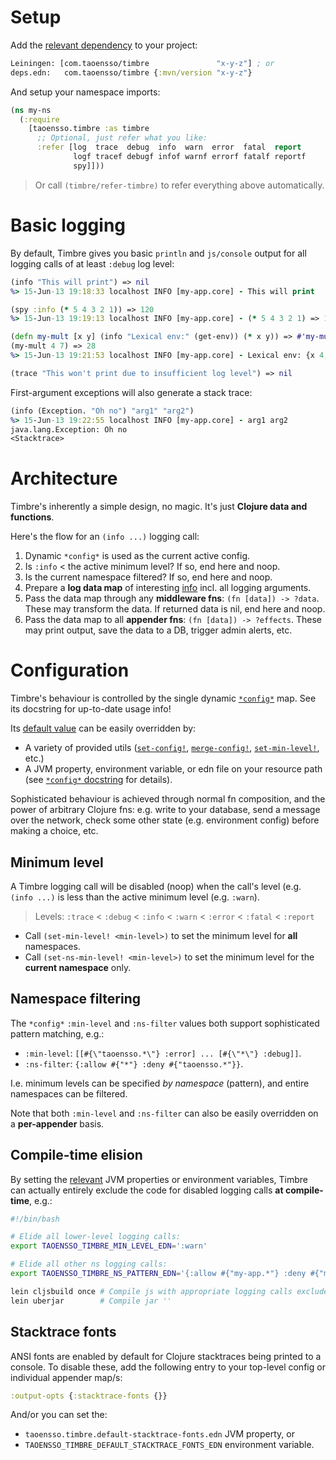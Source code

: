 # Setup

Add the [relevant dependency](../#latest-releases) to your project:

```clojure
Leiningen: [com.taoensso/timbre               "x-y-z"] ; or
deps.edn:   com.taoensso/timbre {:mvn/version "x-y-z"}
```

And setup your namespace imports:

```clojure
(ns my-ns
  (:require
    [taoensso.timbre :as timbre
      ;; Optional, just refer what you like:
      :refer [log  trace  debug  info  warn  error  fatal  report
              logf tracef debugf infof warnf errorf fatalf reportf
              spy]]))
```

> Or call `(timbre/refer-timbre)` to refer everything above automatically.

# Basic logging

By default, Timbre gives you basic `println` and `js/console` output for all logging calls of at least `:debug` log level:

```clojure
(info "This will print") => nil
%> 15-Jun-13 19:18:33 localhost INFO [my-app.core] - This will print

(spy :info (* 5 4 3 2 1)) => 120
%> 15-Jun-13 19:19:13 localhost INFO [my-app.core] - (* 5 4 3 2 1) => 120

(defn my-mult [x y] (info "Lexical env:" (get-env)) (* x y)) => #'my-mult
(my-mult 4 7) => 28
%> 15-Jun-13 19:21:53 localhost INFO [my-app.core] - Lexical env: {x 4, y 7}

(trace "This won't print due to insufficient log level") => nil
```

First-argument exceptions will also generate a stack trace:

```clojure
(info (Exception. "Oh no") "arg1" "arg2")
%> 15-Jun-13 19:22:55 localhost INFO [my-app.core] - arg1 arg2
java.lang.Exception: Oh no
<Stacktrace>
```

# Architecture

Timbre's inherently a simple design, no magic. It's just **Clojure data and functions**.

Here's the flow for an `(info ...)` logging call:

1. Dynamic `*config*` is used as the current active config.
2. Is `:info` < the active minimum level? If so, end here and noop.
3. Is the current namespace filtered? If so, end here and noop.
4. Prepare a **log data map** of interesting [info](https://taoensso.github.io/timbre/taoensso.timbre.html#var-*config*) incl. all logging arguments.
5. Pass the data map through any **middleware fns**: `(fn [data]) -> ?data`. These may transform the data. If returned data is nil, end here and noop.
6. Pass the data map to all **appender fns**: `(fn [data]) -> ?effects`. These may print output, save the data to a DB, trigger admin alerts, etc.

# Configuration

Timbre's behaviour is controlled by the single dynamic [`*config*`](https://taoensso.github.io/timbre/taoensso.timbre.html#var-*config*) map. See its docstring for up-to-date usage info!

Its [default value](https://taoensso.github.io/timbre/taoensso.timbre.html#var-default-config) can be easily overridden by:

- A variety of provided utils ([`set-config!`](https://taoensso.github.io/timbre/taoensso.timbre.html#var-set-config.21), [`merge-config!`](https://taoensso.github.io/timbre/taoensso.timbre.html#var-merge-config.21), [`set-min-level!`](https://taoensso.github.io/timbre/taoensso.timbre.html#var-set-min-level.21), etc.)
- A JVM property, environment variable, or edn file on your resource path (see [`*config*` docstring](https://taoensso.github.io/timbre/taoensso.timbre.html#var-*config*) for details).

Sophisticated behaviour is achieved through normal fn composition, and the power of arbitrary Clojure fns: e.g. write to your database, send a message over the network, check some other state (e.g. environment config) before making a choice, etc.

## Minimum  level

A Timbre logging call will be disabled (noop) when the call's level (e.g. `(info ...)` is less than the active minimum level (e.g. `:warn`).

> Levels: `:trace` < `:debug` < `:info` < `:warn` < `:error` < `:fatal` < `:report`

- Call `(set-min-level! <min-level>)` to set the minimum level for **all** namespaces.
- Call `(set-ns-min-level! <min-level>)` to set the minimum level for the **current namespace** only.

## Namespace filtering

The `*config*` `:min-level` and `:ns-filter` values both support sophisticated pattern matching, e.g.:

- `:min-level`: `[[#{\"taoensso.*\"} :error] ... [#{\"*\"} :debug]]`.
- `:ns-filter`: `{:allow #{"*"} :deny #{"taoensso.*"}}`.

I.e. minimum levels can be specified _by namespace_ (pattern), and entire namespaces can be filtered.

Note that both `:min-level` and `:ns-filter` can also be easily overridden on a **per-appender** basis.

## Compile-time elision

By setting the [relevant](https://taoensso.github.io/timbre/taoensso.timbre.html#var-*config*) JVM properties or environment variables, Timbre can actually entirely exclude the code for disabled logging calls **at compile-time**, e.g.:

```bash
#!/bin/bash

# Elide all lower-level logging calls:
export TAOENSSO_TIMBRE_MIN_LEVEL_EDN=':warn'

# Elide all other ns logging calls:
export TAOENSSO_TIMBRE_NS_PATTERN_EDN='{:allow #{"my-app.*"} :deny #{"my-app.foo" "my-app.bar.*"}}'

lein cljsbuild once # Compile js with appropriate logging calls excluded
lein uberjar        # Compile jar ''
```

## Stacktrace fonts

ANSI fonts are enabled by default for Clojure stacktraces being printed to a console. To disable these, add the following entry to your top-level config or individual appender map/s:

```clojure
:output-opts {:stacktrace-fonts {}}
```

And/or you can set the:

- `taoensso.timbre.default-stacktrace-fonts.edn` JVM property, or
- `TAOENSSO_TIMBRE_DEFAULT_STACKTRACE_FONTS_EDN` environment variable.